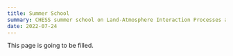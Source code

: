 ```yaml
---
title: Summer School
summary: CHESS summer school on Land-Atmosphere Interaction Processes and Convection 
date: 2022-07-24
---
```


This page is going to be filled.
